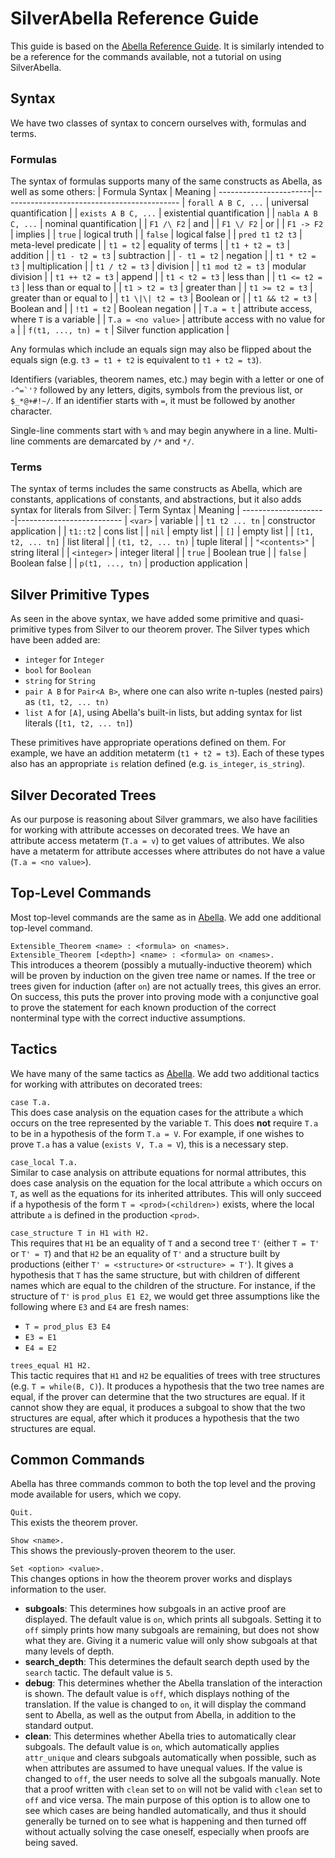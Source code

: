 

# SilverAbella Reference Guide
This guide is based on the [Abella Reference Guide][1].  It is
similarly intended to be a reference for the commands available, not a
tutorial on using SilverAbella.



## Syntax
We have two classes of syntax to concern ourselves with, formulas and
terms.

### Formulas
The syntax of formulas supports many of the same constructs as Abella,
as well as some others:
   | Formula Syntax       | Meaning                                   |
   -----------------------|--------------------------------------------
   | `forall A B C, ...`  | universal quantification                  |
   | `exists A B C, ...`  | existential quantification                |
   | `nabla A B C, ...`   | nominal quantification                    |
   | `F1 /\ F2`           | and                                       |
   | `F1 \/ F2`           | or                                        |
   | `F1 -> F2`           | implies                                   |
   | `true`               | logical truth                             |
   | `false`              | logical false                             |
   | `pred t1 t2 t3`      | meta-level predicate                      |
   | `t1 = t2`            | equality of terms                         |
   | `t1 + t2 = t3`       | addition                                  |
   | `t1 - t2 = t3`       | subtraction                               |
   | `- t1 = t2`          | negation                                  |
   | `t1 * t2 = t3`       | multiplication                            |
   | `t1 / t2 = t3`       | division                                  |
   | `t1 mod t2 = t3`     | modular division                          |
   | `t1 ++ t2 = t3`      | append                                    |
   | `t1 < t2 = t3`       | less than                                 |
   | `t1 <= t2 = t3`      | less than or equal to                     |
   | `t1 > t2 = t3`       | greater than                              |
   | `t1 >= t2 = t3`      | greater than or equal to                  |
   | `t1 \|\| t2 = t3`    | Boolean or                                |
   | `t1 && t2 = t3`      | Boolean and                               |
   | `!t1 = t2`           | Boolean negation                          |
   | `T.a = t`            | attribute access, where `T` is a variable |
   | `T.a = <no value>`   | attribute access with no value for `a`    |
   | `f(t1, ..., tn) = t` | Silver function application               |

Any formulas which include an equals sign may also be flipped about
the equals sign (e.g. `t3 = t1 + t2` is equivalent to `t1 + t2 = t3`).

Identifiers (variables, theorem names, etc.) may begin with a letter
or one of ``-^=`'?`` followed by any letters, digits, symbols from the
previous list, or `$_*@+#!~/`.  If an identifier starts with `=`,
it must be followed by another character.

Single-line comments start with `%` and may begin anywhere in a line.
Multi-line comments are demarcated by `/*` and `*/`.

### Terms
The syntax of terms includes the same constructs as Abella, which are
constants, applications of constants, and abstractions, but it also
adds syntax for literals from Silver:
   | Term Syntax        | Meaning                 |
   ---------------------|--------------------------
   | `<var>`            | variable                |
   | `t1 t2 ... tn`     | constructor application |
   | `t1::t2`           | cons list               |
   | `nil`              | empty list              |
   | `[]`               | empty list              |
   | `[t1, t2, ... tn]` | list literal            |
   | `(t1, t2, ... tn)` | tuple literal           |
   | `"<contents>"`     | string literal          |
   | `<integer>`        | integer literal         |
   | `true`             | Boolean true            |
   | `false`            | Boolean false           |
   | `p(t1, ..., tn)`   | production application  |



## Silver Primitive Types
As seen in the above syntax, we have added some primitive and
quasi-primitive types from Silver to our theorem prover.  The Silver
types which have been added are:
* `integer` for `Integer`
* `bool` for `Boolean`
* `string` for `String`
* `pair A B` for `Pair<A B>`, where one can also write n-tuples
  (nested pairs) as `(t1, t2, ... tn)`
* `list A` for `[A]`, using Abella's built-in lists, but adding syntax
  for list literals (`[t1, t2, ... tn]`)

These primitives have appropriate operations defined on them.  For
example, we have an addition metaterm (`t1 + t2 = t3`).  Each of these
types also has an appropriate `is` relation defined
(e.g. `is_integer`, `is_string`).



## Silver Decorated Trees
As our purpose is reasoning about Silver grammars, we also have
facilities for working with attribute accesses on decorated trees.  We
have an attribute access metaterm (`T.a = v`) to get values of
attributes.  We also have a metaterm for attribute accesses where
attributes do not have a value (`T.a = <no value>`).



## Top-Level Commands
Most top-level commands are the same as in [Abella][1].  We add one
additional top-level command.

`Extensible_Theorem <name> : <formula> on <names>.`  
`Extensible_Theorem [<depth>] <name> : <formula> on <names>.`  
This introduces a theorem (possibly a mutually-inductive theorem)
which will be proven by induction on the given tree name or names.
If the tree or trees given for induction (after `on`) are not
actually trees, this gives an error.  On success, this puts the
prover into proving mode with a conjunctive goal to prove the
statement for each known production of the correct nonterminal
type with the correct inductive assumptions.



## Tactics
We have many of the same tactics as [Abella][1]. We add two additional
tactics for working with attributes on decorated trees:

`case T.a.`  
This does case analysis on the equation cases for the attribute `a`
which occurs on the tree represented by the variable `T`.  This does
**not** require `T.a` to be in a hypothesis of the form `T.a = V`.
For example, if one wishes to prove `T.a` has a value
(`exists V, T.a = V`), this is a necessary step.

`case_local T.a.`  
Similar to case analysis on attribute equations for normal attributes,
this does case analysis on the equation for the local attribute `a`
which occurs on `T`, as well as the equations for its inherited
attributes.  This will only succeed if a hypothesis of the form
`T = <prod>(<children>)` exists, where the local attribute `a` is
defined in the production `<prod>`.

`case_structure T in H1 with H2.`  
This requires that `H1` be an equality of `T` and a second tree `T'`
(either `T = T'` or `T' = T`) and that `H2` be an equality of `T'` and
a structure built by productions (either `T' = <structure>` or
`<structure> = T'`).  It gives a hypothesis that `T` has the same
structure, but with children of different names which are equal to the
children of the structure.  For instance, if the structure of `T'` is
`prod_plus E1 E2`, we would get three assumptions like the following
where `E3` and `E4` are fresh names:
- `T = prod_plus E3 E4`
- `E3 = E1`
- `E4 = E2`

`trees_equal H1 H2.`  
This tactic requires that `H1` and `H2` be equalities of trees with
tree structures (e.g. `T = while(B, C)`).  It produces a hypothesis
that the two tree names are equal, if the prover can determine that
the two structures are equal.  If it cannot show they are equal, it
produces a subgoal to show that the two structures are equal, after
which it produces a hypothesis that the two structures are equal.



## Common Commands
Abella has three commands common to both the top level and the proving
mode available for users, which we copy.

`Quit.`  
This exists the theorem prover.

`Show <name>.`  
This shows the previously-proven theorem to the user.

`Set <option> <value>.`  
This changes options in how the theorem prover works and displays
information to the user.
* **subgoals**:  This determines how subgoals in an active proof are
  displayed.  The default value is `on`, which prints all subgoals.
  Setting it to `off` simply prints how many subgoals are remaining,
  but does not show what they are.  Giving it a numeric value will
  only show subgoals at that many levels of depth.
* **search_depth**:  This determines the default search depth used by
  the `search` tactic.  The default value is `5`.
* **debug**:  This determines whether the Abella translation of the
  interaction is shown.  The default value is `off`, which displays
  nothing of the translation.  If the value is changed to `on`, it
  will display the command sent to Abella, as well as the output from
  Abella, in addition to the standard output.
* **clean**:  This determines whether Abella tries to automatically
  clear subgoals.  The default value is `on`, which automatically
  applies `attr_unique` and clears subgoals automatically when
  possible, such as when attributes are assumed to have unequal
  values.  If the value is changed to `off`, the user needs to solve
  all the subgoals manually.  Note that a proof written with `clean`
  set to `on` will not be valid with `clean` set to `off` and vice
  versa.  The main purpose of this option is to allow one to see which
  cases are being handled automatically, and thus it should generally
  be turned on to see what is happening and then turned off without
  actually solving the case oneself, especially when proofs are being
  saved.



[1]: http://abella-prover.org/reference-guide.html

